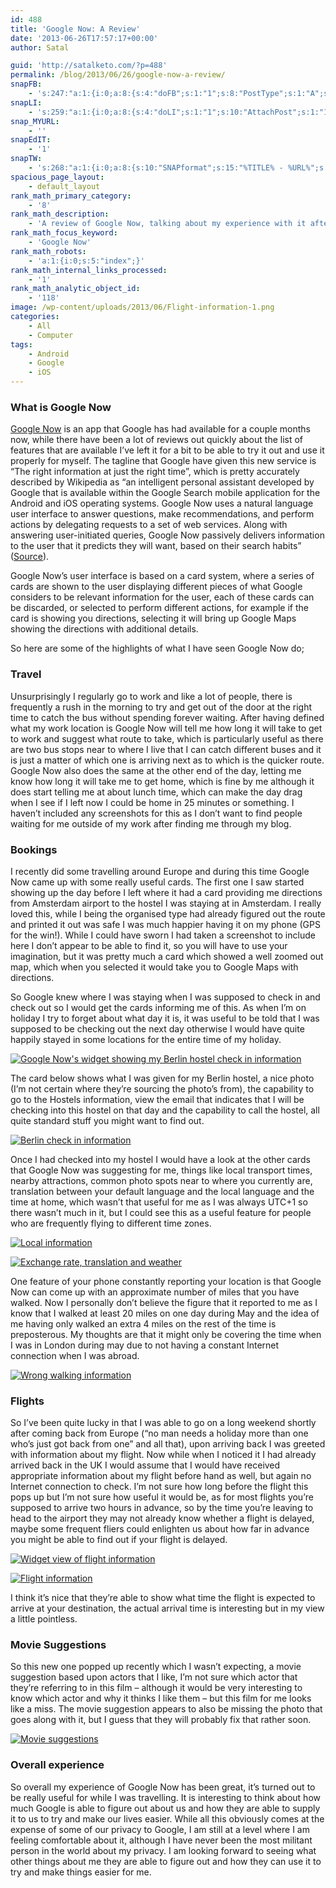 ```yaml
---
id: 488
title: 'Google Now: A Review'
date: '2013-06-26T17:57:17+00:00'
author: Satal

guid: 'http://satalketo.com/?p=488'
permalink: /blog/2013/06/26/google-now-a-review/
snapFB:
    - 's:247:"a:1:{i:0;a:8:{s:4:"doFB";s:1:"1";s:8:"PostType";s:1:"A";s:10:"AttachPost";s:1:"1";s:10:"SNAPformat";s:51:"New post (%TITLE%) has been published on %SITENAME%";s:9:"isAutoImg";s:1:"A";s:8:"imgToUse";b:0;s:9:"isAutoURL";s:1:"A";s:8:"urlToUse";b:0;}}";'
snapLI:
    - 's:259:"a:1:{i:0;a:8:{s:4:"doLI";s:1:"1";s:10:"AttachPost";s:1:"1";s:10:"SNAPformat";s:41:"New post has been published on %SITENAME%";s:11:"SNAPformatT";s:18:"New Post - %TITLE%";s:9:"isAutoImg";s:1:"A";s:8:"imgToUse";b:0;s:9:"isAutoURL";s:1:"A";s:8:"urlToUse";b:0;}}";'
snap_MYURL:
    - ''
snapEdIT:
    - '1'
snapTW:
    - 's:268:"a:1:{i:0;a:8:{s:10:"SNAPformat";s:15:"%TITLE% - %URL%";s:8:"attchImg";s:1:"1";s:9:"isAutoImg";s:1:"A";s:8:"imgToUse";s:0:"";s:9:"msgFormat";s:59:"New post (%TITLE%) has been published on %SITENAME% - %URL%";s:9:"isAutoURL";s:1:"A";s:8:"urlToUse";s:0:"";s:2:"do";i:0;}}";'
spacious_page_layout:
    - default_layout
rank_math_primary_category:
    - '8'
rank_math_description:
    - 'A review of Google Now, talking about my experience with it after having using it for a month, including going on holiday with it.'
rank_math_focus_keyword:
    - 'Google Now'
rank_math_robots:
    - 'a:1:{i:0;s:5:"index";}'
rank_math_internal_links_processed:
    - '1'
rank_math_analytic_object_id:
    - '118'
image: /wp-content/uploads/2013/06/Flight-information-1.png
categories:
    - All
    - Computer
tags:
    - Android
    - Google
    - iOS
---
```


### What is Google Now

[Google Now](http://www.google.co.uk/landing/now/ "Google Now's landing page") is an app that Google has had available for a couple months now, while there have been a lot of reviews out quickly about the list of features that are available I’ve left it for a bit to be able to try it out and use it properly for myself. The tagline that Google have given this new service is “The right information at just the right time”, which is pretty accurately described by Wikipedia as “an intelligent personal assistant developed by Google that is available within the Google Search mobile application for the Android and iOS operating systems. Google Now uses a natural language user interface to answer questions, make recommendations, and perform actions by delegating requests to a set of web services. Along with answering user-initiated queries, Google Now passively delivers information to the user that it predicts they will want, based on their search habits” ([Source](https://en.wikipedia.org/wiki/Google_Now "Wikipedia's entry for Google Now")).

Google Now’s user interface is based on a card system, where a series of cards are shown to the user displaying different pieces of what Google considers to be relevant information for the user, each of these cards can be discarded, or selected to perform different actions, for example if the card is showing you directions, selecting it will bring up Google Maps showing the directions with additional details.

So here are some of the highlights of what I have seen Google Now do;

### Travel

Unsurprisingly I regularly go to work and like a lot of people, there is frequently a rush in the morning to try and get out of the door at the right time to catch the bus without spending forever waiting. After having defined what my work location is Google Now will tell me how long it will take to get to work and suggest what route to take, which is particularly useful as there are two bus stops near to where I live that I can catch different buses and it is just a matter of which one is arriving next as to which is the quicker route. Google Now also does the same at the other end of the day, letting me know how long it will take me to get home, which is fine by me although it does start telling me at about lunch time, which can make the day drag when I see if I left now I could be home in 25 minutes or something. I haven’t included any screenshots for this as I don’t want to find people waiting for me outside of my work after finding me through my blog.

### Bookings

I recently did some travelling around Europe and during this time Google Now came up with some really useful cards. The first one I saw started showing up the day before I left where it had a card providing me directions from Amsterdam airport to the hostel I was staying at in Amsterdam. I really loved this, while I being the organised type had already figured out the route and printed it out was safe I was much happier having it on my phone (GPS for the win!). While I could have sworn I had taken a screenshot to include here I don’t appear to be able to find it, so you will have to use your imagination, but it was pretty much a card which showed a well zoomed out map, which when you selected it would take you to Google Maps with directions.

So Google knew where I was staying when I was supposed to check in and check out so I would get the cards informing me of this. As when I’m on holiday I try to forget about what day it is, it was useful to be told that I was supposed to be checking out the next day otherwise I would have quite happily stayed in some locations for the entire time of my holiday.

[![Google Now's widget showing my Berlin hostel check in information](https://samjenkins.com/wp-content/uploads/2013/06/Widget-Berlin-check-in-information_thumb.png "Google Now's widget showing my Berlin hostel check in information")](https://samjenkins.com/wp-content/uploads/2013/06/Widget-Berlin-check-in-information.png)

The card below shows what I was given for my Berlin hostel, a nice photo (I’m not certain where they’re sourcing the photo’s from), the capability to go to the Hostels information, view the email that indicates that I will be checking into this hostel on that day and the capability to call the hostel, all quite standard stuff you might want to find out.

[![Berlin check in information](https://samjenkins.com/wp-content/uploads/2013/06/Berlin-check-in-information_thumb.png "Berlin check in information")](https://samjenkins.com/wp-content/uploads/2013/06/Berlin-check-in-information.png)

Once I had checked into my hostel I would have a look at the other cards that Google Now was suggesting for me, things like local transport times, nearby attractions, common photo spots near to where you currently are, translation between your default language and the local language and the time at home, which wasn’t that useful for me as I was always UTC+1 so there wasn’t much in it, but I could see this as a useful feature for people who are frequently flying to different time zones.

[![Local information](https://samjenkins.com/wp-content/uploads/2013/06/Local-information_thumb.png "Local information")](https://samjenkins.com/wp-content/uploads/2013/06/Local-information.png)

[![Exchange rate, translation and weather](https://samjenkins.com/wp-content/uploads/2013/06/Exchange-rate-translation-and-weather_thumb.png "Exchange rate, translation and weather")](https://samjenkins.com/wp-content/uploads/2013/06/Exchange-rate-translation-and-weather.png)

One feature of your phone constantly reporting your location is that Google Now can come up with an approximate number of miles that you have walked. Now I personally don’t believe the figure that it reported to me as I know that I walked at least 20 miles on one day during May and the idea of me having only walked an extra 4 miles on the rest of the time is preposterous. My thoughts are that it might only be covering the time when I was in London during may due to not having a constant Internet connection when I was abroad.

[![Wrong walking information](https://samjenkins.com/wp-content/uploads/2013/06/Wrong-walking-information_thumb.png "Wrong walking information")](https://samjenkins.com/wp-content/uploads/2013/06/Wrong-walking-information.png)

### Flights

So I’ve been quite lucky in that I was able to go on a long weekend shortly after coming back from Europe (“no man needs a holiday more than one who’s just got back from one” and all that), upon arriving back I was greeted with information about my flight. Now while when I noticed it I had already arrived back in the UK I would assume that I would have received appropriate information about my flight before hand as well, but again no Internet connection to check. I’m not sure how long before the flight this pops up but I’m not sure how useful it would be, as for most flights you’re supposed to arrive two hours in advance, so by the time you’re leaving to head to the airport they may not already know whether a flight is delayed, maybe some frequent fliers could enlighten us about how far in advance you might be able to find out if your flight is delayed.

[![Widget view of flight information](https://samjenkins.com/wp-content/uploads/2013/06/Widget-view-of-flight-information_thumb.png "Widget view of flight information")](https://samjenkins.com/wp-content/uploads/2013/06/Widget-view-of-flight-information.png)

[![Flight information](https://samjenkins.com/wp-content/uploads/2013/06/Flight-information_thumb.png "Flight information")](https://samjenkins.com/wp-content/uploads/2013/06/Flight-information.png)

I think it’s nice that they’re able to show what time the flight is expected to arrive at your destination, the actual arrival time is interesting but in my view a little pointless.

### Movie Suggestions

So this new one popped up recently which I wasn’t expecting, a movie suggestion based upon actors that I like, I’m not sure which actor that they’re referring to in this film – although it would be very interesting to know which actor and why it thinks I like them – but this film for me looks like a miss. The movie suggestion appears to also be missing the photo that goes along with it, but I guess that they will probably fix that rather soon.

[![Movie suggestions](https://samjenkins.com/wp-content/uploads/2013/06/Movie-suggestions_thumb.png "Movie suggestions")](https://samjenkins.com/wp-content/uploads/2013/06/Movie-suggestions.png)

### Overall experience

So overall my experience of Google Now has been great, it’s turned out to be really useful for while I was travelling. It is interesting to think about how much Google is able to figure out about us and how they are able to supply it to us to try and make our lives easier. While all this obviously comes at the expense of some of our privacy to Google, I am still at a level where I am feeling comfortable about it, although I have never been the most militant person in the world about my privacy. I am looking forward to seeing what other things about me they are able to figure out and how they can use it to try and make things easier for me.